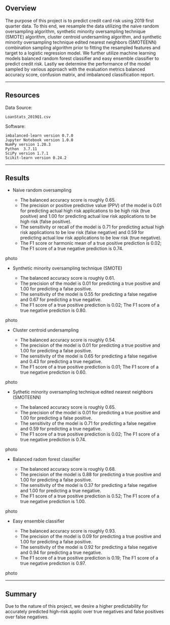 ## Overview

The purpose of this project is to predict credit card risk using 2019 first quarter data. To this end, we resample the data utilizing the naive random oversampling algorithm, synthetic minority oversampling technique (SMOTE) algorithm, cluster centroid undersamling algorithm, and synthetic minority oversampling technique edited nearest neighbors (SMOTEENN) combination sampling algorithm prior to fitting the resampled features and target to a logistic regression model. We further utilize machine learning models balanced random forest classifier and easy ensemble classifier to predict credit risk. Lastly we determine the performance of the model sampled by various approach with the evaluation metrics balanced accuracy score, confusion matrix, and imbalanced classification report.

---

## Resources

Data Source:

    LoanStats_2019Q1.csv

Software:

    imbalanced-learn version 0.7.0
    Jupyter Notebook version 1.0.0
    NumPy version 1.20.3
    Python  3.7.11
    SciPy version 1.7.1
    Scikit-learn version 0.24.2

---

## Results
<!-- Using bulleted lists, describe the balanced accuracy scores and the precision and recall scores of all six machine learning models. Use screenshots of your outputs to support your results. -->

* Naive random oversampling

    - The balanced accuracy score is roughly 0.65.
    - The precision or positive predictive value (PPV) of the model is 0.01 for predicting actual high risk applications to be high risk (true positive) and 1.00 for predicting actual low risk applications to be high risk (false positive).
    - The sensitivity or recall of the model is 0.71 for predicting actual high risk applications to be low risk (false negative) and 0.59 for predicting actual low risk applications to be low risk (true negative).
    - The F1 score or harmonic mean of a true positive prediction is 0.02; The F1 score of a true negative prediction is 0.74.

photo

* Synthetic minority oversampling technique (SMOTE)

    - The balanced accuracy score is roughly 0.61.
    - The precision of the model is 0.01 for predicting a true positive and 1.00 for predicting a false positive.
    - The sensitivity of the model is 0.55 for predicting a false negative and 0.67 for predicting a true negative.
    - The F1 score of a true positive prediction is 0.02; The F1 score of a true negative prediction is 0.80.

photo

* Cluster centroid undersampling

    - The balanced accuracy score is roughly 0.54.
    - The precision of the model is 0.01 for predicting a true positive and 1.00 for predicting a false positive.
    - The sensitivity of the model is 0.65 for predicting a false negative and 0.43 for predicting a true negative.
    - The F1 score of a true positive prediction is 0.01; The F1 score of a true negative prediction is 0.60.

photo

* Sythetic minority oversampling technique edited nearest neighbors (SMOTEENN)

    - The balanced accuracy score is roughly 0.65.
    - The precision of the model is 0.01 for predicting a true positive and 1.00 for predicting a false positive.
    - The sensitivity of the model is 0.71 for predicting a false negative and 0.59 for predicting a true negative.
    - The F1 score of a true positive prediction is 0.02; The F1 score of a true negative prediction is 0.74.

photo

* Balanced radom forest classifier

    - The balanced accuracy score is roughly 0.68.
    - The precision of the model is 0.88 for predicting a true positive and 1.00 for predicting a false positive.
    - The sensitivity of the model is 0.37 for predicting a false negative and 1.00 for predicting a true negative.
    - The F1 score of a true positive prediction is 0.52; The F1 score of a true negative prediction is 1.00.

photo

* Easy ensemble classifier

    - The balanced accuracy score is roughly 0.93.
    - The precision of the model is 0.09 for predicting a true positive and 1.00 for predicting a false positive.
    - The sensitivity of the model is 0.92 for predicting a false negative and 0.94 for predicting a true negative.
    - The F1 score of a true positive prediction is 0.19; The F1 score of a true negative prediction is 0.97.

photo

---

## Summary
<!-- Summarize the results of the machine learning models, and include a recommendation on the model to use, if any. If you do not recommend any of the models, justify your reasoning. -->

Due to the nature of this project, we desire a higher predictability for accurately predicted high-risk applic over true negatives and false positives over false negatives. 